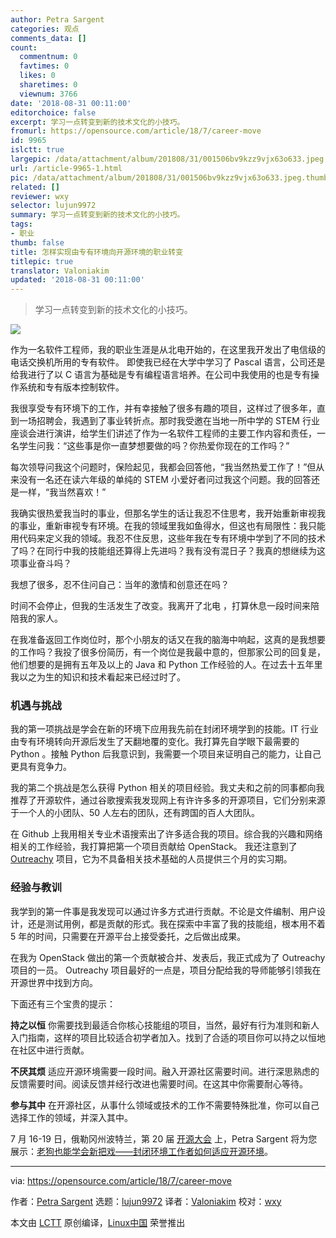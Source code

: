 ```yaml
---
author: Petra Sargent
categories: 观点
comments_data: []
count:
  commentnum: 0
  favtimes: 0
  likes: 0
  sharetimes: 0
  viewnum: 3766
date: '2018-08-31 00:11:00'
editorchoice: false
excerpt: 学习一点转变到新的技术文化的小技巧。
fromurl: https://opensource.com/article/18/7/career-move
id: 9965
islctt: true
largepic: /data/attachment/album/201808/31/001506bv9kzz9vjx63o633.jpeg
url: /article-9965-1.html
pic: /data/attachment/album/201808/31/001506bv9kzz9vjx63o633.jpeg.thumb.jpg
related: []
reviewer: wxy
selector: lujun9972
summary: 学习一点转变到新的技术文化的小技巧。
tags:
- 职业
thumb: false
title: 怎样实现由专有环境向开源环境的职业转变
titlepic: true
translator: Valoniakim
updated: '2018-08-31 00:11:00'
---
```



> 
> 学习一点转变到新的技术文化的小技巧。
> 
> 
> 


![](/data/attachment/album/201808/31/001506bv9kzz9vjx63o633.jpeg)


作为一名软件工程师，我的职业生涯是从北电开始的，在这里我开发出了电信级的电话交换机所用的专有软件。 即使我已经在大学中学习了 Pascal 语言，公司还是给我进行了以 C 语言为基础是专有编程语言培养。在公司中我使用的也是专有操作系统和专有版本控制软件。


我很享受专有环境下的工作，并有幸接触了很多有趣的项目，这样过了很多年，直到一场招聘会，我遇到了事业转折点。那时我受邀在当地一所中学的 STEM 行业座谈会进行演讲，给学生们讲述了作为一名软件工程师的主要工作内容和责任，一名学生问我：“这些事是你一直梦想要做的吗？你热爱你现在的工作吗？”


每次领导问我这个问题时，保险起见，我都会回答他，“我当然热爱工作了！”但从来没有一名还在读六年级的单纯的 STEM 小爱好者问过我这个问题。我的回答还是一样，“我当然喜欢！”


我确实很热爱我当时的事业，但那名学生的话让我忍不住思考，我开始重新审视我的事业，重新审视专有环境。在我的领域里我如鱼得水，但这也有局限性：我只能用代码来定义我的领域。我忍不住反思，这些年我在专有环境中学到了不同的技术了吗？在同行中我的技能组还算得上先进吗？我有没有混日子？我真的想继续为这项事业奋斗吗？


我想了很多，忍不住问自己：当年的激情和创意还在吗？


时间不会停止，但我的生活发生了改变。我离开了北电 ，打算休息一段时间来陪陪我的家人。


在我准备返回工作岗位时，那个小朋友的话又在我的脑海中响起，这真的是我想要的工作吗？我投了很多份简历，有一个岗位是我最中意的，但那家公司的回复是，他们想要的是拥有五年及以上的 Java 和 Python 工作经验的人。在过去十五年里我以之为生的知识和技术看起来已经过时了。


### 机遇与挑战


我的第一项挑战是学会在新的环境下应用我先前在封闭环境学到的技能。IT 行业由专有环境转向开源后发生了天翻地覆的变化。我打算先自学眼下最需要的 Python 。接触 Python 后我意识到，我需要一个项目来证明自己的能力，让自己更具有竞争力。


我的第二个挑战是怎么获得 Python 相关的项目经验。我丈夫和之前的同事都向我推荐了开源软件，通过谷歌搜索我发现网上有许许多多的开源项目，它们分别来源于一个人的小团队、50 人左右的团队，还有跨国的百人大团队。


在 Github 上我用相关专业术语搜索出了许多适合我的项目。综合我的兴趣和网络相关的工作经验，我打算把第一个项目贡献给 OpenStack。 我还注意到了 [Outreachy](https://www.outreachy.org/) 项目，它为不具备相关技术基础的人员提供三个月的实习期。


### 经验与教训


我学到的第一件事是我发现可以通过许多方式进行贡献。不论是文件编制、用户设计，还是测试用例，都是贡献的形式。我在探索中丰富了我的技能组，根本用不着 5 年的时间，只需要在开源平台上接受委托，之后做出成果。


在我为 OpenStack 做出的第一个贡献被合并、发表后，我正式成为了 Outreachy 项目的一员。 Outreachy 项目最好的一点是，项目分配给我的导师能够引领我在开源世界中找到方向。


下面还有三个宝贵的提示：


**持之以恒** 你需要找到最适合你核心技能组的项目，当然，最好有行为准则和新人入门指南，这样的项目比较适合初学者加入。找到了合适的项目你可以持之以恒地在社区中进行贡献。


**不厌其烦** 适应开源环境需要一段时间。融入开源社区需要时间。进行深思熟虑的反馈需要时间。阅读反馈并经行改进也需要时间。在这其中你需要耐心等待。


**参与其中** 在开源社区，从事什么领域或技术的工作不需要特殊批准，你可以自己选择工作的领域，并深入其中。


7 月 16-19 日，俄勒冈州波特兰，第 20 届 [开源大会](https://conferences.oreilly.com/oscon/oscon-or) 上，Petra Sargent 将为您展示：[老狗也能学会新把戏——封闭环境工作者如何适应开源环境](https://conferences.oreilly.com/oscon/oscon-or/public/schedule/speaker/307631)。




---


via: <https://opensource.com/article/18/7/career-move>


作者：[Petra Sargent](https://opensource.com/users/psargent) 选题：[lujun9972](https://github.com/lujun9972) 译者：[Valoniakim](https://github.com/Valoniakim) 校对：[wxy](https://github.com/wxy)


本文由 [LCTT](https://github.com/LCTT/TranslateProject) 原创编译，[Linux中国](https://linux.cn/) 荣誉推出